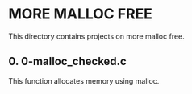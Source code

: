 # MORE MALLOC FREE
This directory contains projects on more malloc free.

## 0. 0-malloc_checked.c
This function allocates memory using malloc.
